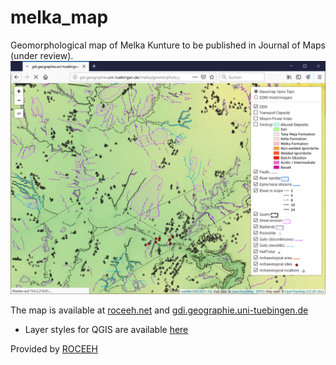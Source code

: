 # melka_map

Geomorphological map of Melka Kunture to be published in Journal of Maps (under review).
![Screenshot of the map](/img/thunderbird_screenshot.png)

The map is available at <a href="http://www.roceeh.net/ethiopia_geomorphological_map" target="_blank">roceeh.net</a> and <a href="http://gdi.geographie.uni-tuebingen.de/melka/geomorphology.html#14/8.7298/38.5996" target="_blank">gdi.geographie.uni-tuebingen.de</a>
* Layer styles for QGIS are available [here](layer_styles)


Provided by <a href="http://www.roceeh.net/home/" target="_blank">ROCEEH</a>

